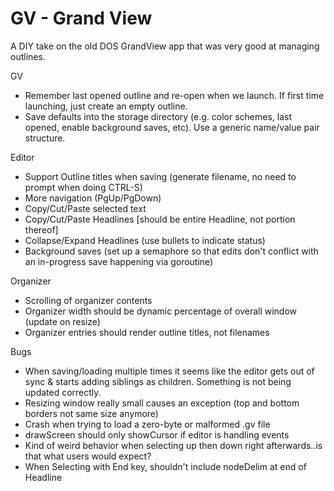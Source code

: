 # GV - Grand View

A DIY take on the old DOS GrandView app that was very good at managing outlines.

GV
* Remember last opened outline and re-open when we launch.  If first time launching, just create an empty outline.
* Save defaults into the storage directory (e.g. color schemes, last opened, enable background saves, etc).  Use a generic name/value pair structure.

Editor
* Support Outline titles when saving (generate filename, no need to prompt when doing CTRL-S)
* More navigation (PgUp/PgDown)
* Copy/Cut/Paste selected text
* Copy/Cut/Paste Headlines [should be entire Headline, not portion thereof]
* Collapse/Expand Headlines (use bullets to indicate status)
* Background saves (set up a semaphore so that edits don't conflict with an in-progress save happening via goroutine)

Organizer
* Scrolling of organizer contents
* Organizer width should be dynamic percentage of overall window (update on resize)
* Organizer entries should render outline titles, not filenames

Bugs
* When saving/loading multiple times it seems like the editor gets out of sync & starts adding siblings as children.  Something is not being updated correctly.
* Resizing window really small causes an exception (top and bottom borders not same size anymore)
* Crash when trying to load a zero-byte or malformed .gv file
* drawScreen should only showCursor if editor is handling events
* Kind of weird behavior when selecting up then down right afterwards..is that what users would expect?
* When Selecting with End key, shouldn't include nodeDelim at end of Headline